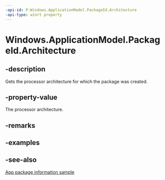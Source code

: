 ```yaml
---
-api-id: P:Windows.ApplicationModel.PackageId.Architecture
-api-type: winrt property
---
```


<!-- Property syntax
public Windows.System.ProcessorArchitecture Architecture { get; }
-->

# Windows.ApplicationModel.PackageId.Architecture

## -description
Gets the processor architecture for which the package was created.

## -property-value
The processor architecture.

## -remarks

## -examples

## -see-also
[App package information sample](https://code.msdn.microsoft.com/windowsapps/Package-sample-46e239fa)
